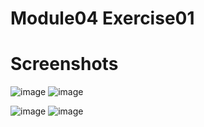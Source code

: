 # Module04 Exercise01
# Screenshots

![image](https://github.com/user-attachments/assets/8bd5ba66-1fb3-495e-a68e-f42b87b76836)
![image](https://github.com/user-attachments/assets/f47065ff-8643-4fb3-8c09-9000c389a985)

![image](https://github.com/user-attachments/assets/12aa4827-e79d-4658-bec7-030622bd9054)
![image](https://github.com/user-attachments/assets/07b2d19a-0a62-4d07-b92c-b7962a1817e1)
